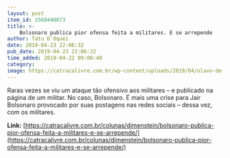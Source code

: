 ```yaml
---
layout: post
item_id: 2568440073
title: >-
    Bolsonaro publica pior ofensa feita a militares. E se arrepende
author: Tatu D'Oquei
date: 2019-04-23 22:06:32
pub_date: 2019-04-23 22:06:32
time_added: 2019-04-22 09:00:40
category: 
image: https://catracalivre.com.br/wp-content/uploads/2019/04/olavo-de-carvalho-1-e1555866450657.jpg
---
```


Raras vezes se viu um ataque tão ofensivo aos militares – e publicado na página de um militar. No caso, Bolsonaro. É mais uma crise para Jair Bolsonaro provocado por suas postagens nas redes sociais – dessa vez, com os militares.

**Link:** [https://catracalivre.com.br/colunas/dimenstein/bolsonaro-publica-pior-ofensa-feita-a-militares-e-se-arrepende/](https://catracalivre.com.br/colunas/dimenstein/bolsonaro-publica-pior-ofensa-feita-a-militares-e-se-arrepende/)

